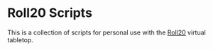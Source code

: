 # Roll20 Scripts

This is a collection of scripts for personal use with the [Roll20](https://app.roll20.net/) virtual tabletop.
